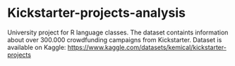 # Kickstarter-projects-analysis

University project for R language classes. The dataset containts information about over 300.000 crowdfunding campaigns from Kickstarter. Dataset is available on Kaggle: https://www.kaggle.com/datasets/kemical/kickstarter-projects

